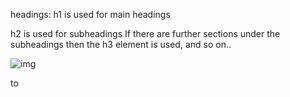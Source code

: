 
 
headings:
h1 is used for main headings

h2 is used for subheadings
If there are further sections
under the subheadings then the
h3 element is used, and so
on..

![img](https://www.schudio.com/wp-content/uploads/2016/10/html-headings.png?x43850)

to
